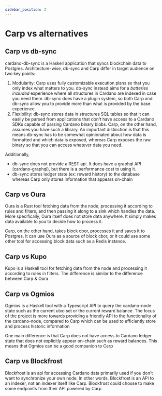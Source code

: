 ```yaml
---
sidebar_position: 2
---
```


# Carp vs alternatives

## Carp vs db-sync

cardano-db-sync is a Haskell application that syncs blockchain data to Postgres. Architecture-wise, db-sync and Carp differ in target audience on two key points:

1. Modularity: Carp uses fully customizable execution plans so that you only index what matters to you. db-sync instead aims for a *batteries included* experience where all structures in Cardano are indexed in case you need them. db-sync does have a plugin system, so both Carp and db-sync allow you to provide more than what is provided by the base experience.
2. Flexibility: db-sync stores data in structures SQL tables so that it can easily be parsed from applications that don't have access to a Cardano SDKs capable of parsing Cardano binary blobs. Carp, on the other hand, assumes you have such a library. An important distinction is that this means db-sync has to be somewhat opinionated about how data is formatted and which data is exposed, whereas Carp exposes the raw binary so that you can access whatever data you need.

Additionally,

- db-sync does not provide a REST api. It does have a graphql API (cardano-graphql), but there is a performance cost to using it.
- db-sync stores ledger state (ex: reward history) to the database whereas Carp only stores information that appears on-chain

## Carp vs Oura

Oura is a Rust tool fetching data from the node, processing it according to rules and filters, and then passing it along to a sink which handles the data. More specifically, Oura itself does not store data anywhere. It simply makes data available to you to decide how to process it.

Carp, on the other hand, takes block cbor, processes it and saves it to Postgres. It can use Oura as a source of block cbor, or it could use some other tool for accessing block data such as a Redis instance.

## Carp vs Kupo

Kupo is a Haskell tool for fetching data from the node and processing it according to rules in filters. The difference is similar to the difference between Carp & Oura

## Carp vs Ogmios

Ogmios is a Haskell tool with a Typescript API to query the cardano-node state such as the current utxo set or the current reward balance. The focus of the project is more towards providing a friendly API to the functionality of the cardano-node, compared to Carp which can be used to efficiently store and process historic information

One main difference is that Carp does not have access to Cardano ledger state that does not explicitly appear on-chain such as reward balances. This means that Ogmios can be a good companion to Carp

## Carp vs Blockfrost

Blockfrost is an api for accessing Cardano data primarily used if you don't want to synchronize your own node. In other words, Blockfrost is an API to an indexer, not an indexer itself like Carp. Blockfrost could choose to make some endpoints from their API powered by Carp.


